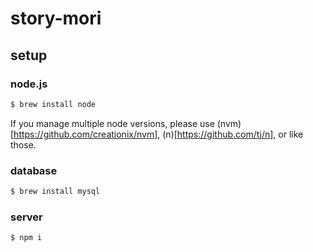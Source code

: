 # story-mori

## setup

### node.js

```bash
$ brew install node
```

If you manage multiple node versions, please use (nvm)[https://github.com/creationix/nvm], (n)[https://github.com/tj/n], or like those.

### database

```bash
$ brew install mysql
```

### server

```bash
$ npm i
```

